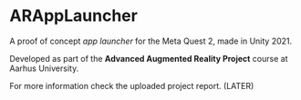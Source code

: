 # ARAppLauncher

A proof of concept *app launcher* for the Meta Quest 2, made in Unity 2021.

Developed as part of the **Advanced Augmented Reality Project** course at Aarhus University.

For more information check the uploaded project report. (LATER)